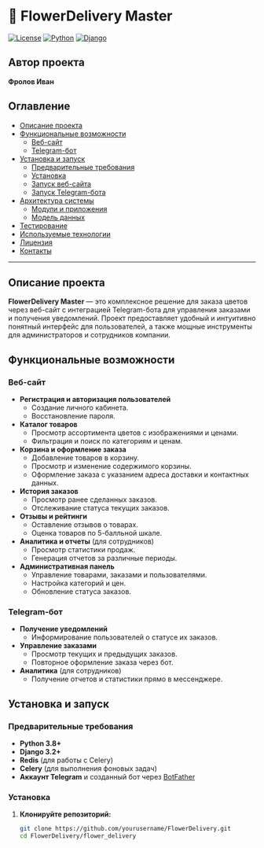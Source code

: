 # 🌺 FlowerDelivery Master

[![License](https://img.shields.io/badge/license-MIT-blue.svg)](LICENSE)
[![Python](https://img.shields.io/badge/python-3.8%2B-blue.svg)](https://www.python.org/downloads/)
[![Django](https://img.shields.io/badge/django-3.2%2B-green.svg)](https://www.djangoproject.com/)

## Автор проекта

**Фролов Иван**

## Оглавление

- [Описание проекта](#описание-проекта)
- [Функциональные возможности](#функциональные-возможности)
  - [Веб-сайт](#веб-сайт)
  - [Telegram-бот](#telegram-бот)
- [Установка и запуск](#установка-и-запуск)
  - [Предварительные требования](#предварительные-требования)
  - [Установка](#установка)
  - [Запуск веб-сайта](#запуск-веб-сайта)
  - [Запуск Telegram-бота](#запуск-telegram-бота)
- [Архитектура системы](#архитектура-системы)
  - [Модули и приложения](#модули-и-приложения)
  - [Модель данных](#модель-данных)
- [Тестирование](#тестирование)
- [Используемые технологии](#используемые-технологии)
- [Лицензия](#лицензия)
- [Контакты](#контакты)

---

## Описание проекта

**FlowerDelivery Master** — это комплексное решение для заказа цветов через веб-сайт с интеграцией Telegram-бота для управления заказами и получения уведомлений. Проект предоставляет удобный и интуитивно понятный интерфейс для пользователей, а также мощные инструменты для администраторов и сотрудников компании.

## Функциональные возможности

### Веб-сайт

- **Регистрация и авторизация пользователей**
  - Создание личного кабинета.
  - Восстановление пароля.
- **Каталог товаров**
  - Просмотр ассортимента цветов с изображениями и ценами.
  - Фильтрация и поиск по категориям и ценам.
- **Корзина и оформление заказа**
  - Добавление товаров в корзину.
  - Просмотр и изменение содержимого корзины.
  - Оформление заказа с указанием адреса доставки и контактных данных.
- **История заказов**
  - Просмотр ранее сделанных заказов.
  - Отслеживание статуса текущих заказов.
- **Отзывы и рейтинги**
  - Оставление отзывов о товарах.
  - Оценка товаров по 5-балльной шкале.
- **Аналитика и отчеты** (для сотрудников)
  - Просмотр статистики продаж.
  - Генерация отчетов за различные периоды.
- **Административная панель**
  - Управление товарами, заказами и пользователями.
  - Настройка категорий и цен.
  - Обновление статуса заказов.

### Telegram-бот

- **Получение уведомлений**
  - Информирование пользователей о статусе их заказов.
- **Управление заказами**
  - Просмотр текущих и предыдущих заказов.
  - Повторное оформление заказа через бот.
- **Аналитика** (для сотрудников)
  - Получение отчетов и статистики прямо в мессенджере.

## Установка и запуск

### Предварительные требования

- **Python 3.8+**
- **Django 3.2+**
- **Redis** (для работы с Celery)
- **Celery** (для выполнения фоновых задач)
- **Аккаунт Telegram** и созданный бот через [BotFather](https://t.me/BotFather)

### Установка

1. **Клонируйте репозиторий:**

   ```bash
   git clone https://github.com/yourusername/FlowerDelivery.git
   cd FlowerDelivery/flower_delivery
